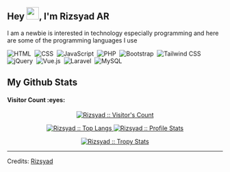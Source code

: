## Hey <img src="https://github.com/TheDudeThatCode/TheDudeThatCode/blob/master/Assets/Hi.gif" width="29px">, I'm Rizsyad AR

<p align='left'>I am a newbie is interested in technology especially programming and here are some of the programming languages ​​I use</p>

![HTML](https://img.shields.io/badge/-HTML-282A36?style=flat&logo=HTML5)&nbsp;
![CSS](https://img.shields.io/badge/-CSS-282A36?style=flat&logo=CSS3&logoColor=1572B6)&nbsp;
![JavaScript](https://img.shields.io/badge/-JavaScript-282A36?style=flat&logo=javascript)&nbsp;
![PHP](https://img.shields.io/badge/-PHP-282A36?style=flat&logo=PHP)&nbsp;
![Bootstrap](https://img.shields.io/badge/-Bootstrap-282A36?style=flat&logo=bootstrap)&nbsp;
![Tailwind CSS](https://img.shields.io/badge/-Tailwind_CSS-282A36?style=flat&logo=tailwind-css)&nbsp;
![jQuery](https://img.shields.io/badge/-jQuery-282A36?style=flat&logo=jquery)&nbsp;
![Vue.js](https://img.shields.io/badge/-Vue.js-282A36?style=flat&logo=vue.js)&nbsp;
![Laravel](https://img.shields.io/badge/-Laravel-282A36?style=flat&logo=laravel)&nbsp;
![MySQL](https://img.shields.io/badge/-MySQL-282A36?style=flat&logo=mysql)&nbsp;

<h2>My Github Stats</h2>

<h4>Visitor Count :eyes:</h4>
<p align="center">
    <a href="https://github.com/Rizsyad">
        <img src="https://profile-counter.glitch.me/{Rizsyad}/count.svg" alt="Rizsyad :: Visitor's Count" />
    </a>
</p>

<p align="center">
    <a href="https://github.com/Rizsyad">
        <img src="https://github-readme-stats.vercel.app/api/top-langs/?username=Rizsyad&theme=tokyonight&layout=compact&hide_border=true&bg_color=282A36&icon_color=686868&title_color=57c7ff&text_color=9aedfe" alt="Rizsyad :: Top Langs" />
    </a>

<a href="https://github.com/Rizsyad">
    <img src="https://github-readme-stats.vercel.app/api?username=Rizsyad&show_icons=true&include_all_commits=true&hide_border=true&bg_color=282A36&icon_color=686868&title_color=57c7ff&text_color=9aedfe&custom_title=My+Github+Stats" alt="Rizsyad :: Profile Stats" />
    </a>
</p>

<p align="center">
    <a href="https://github.com/Rizsyad">
        <img src="https://github-profile-trophy.vercel.app/?username=Rizsyad&theme=dracula&rank=S,AAA,AA,B,C,A&margin-w=10" alt="Rizsyad :: Tropy Stats" />
    </a>
</p>

-----
Credits: [Rizsyad](https://github.com/Rizsyad)

